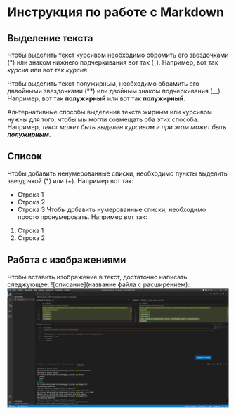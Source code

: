 # Инструкция по работе с Markdown
## Выделение текста
Чтобы выделить текст курсивом необходимо обромить его звездочками (*) или знаком нижнего подчеркивания вот так (_). Например, вот так *курсив* или вот так _курсив_.

Чтобы выделить текст полужирным, необходимо обрамить его дввойными звездочками (**) или двойным знаком подчеркивания (__). Например, вот так **полужирный** или вот так __полужирный__.

Альтернативные способы выделения текста жирным или курсивом нужны для того, чтобы мы могли совмещать оба этих способа. Например, _текст может быть выделен курсивом и при этом может быть **полужирным**_.
## Список
Чтобы добавить ненумерованные списки, необходимо пункты выделить звездочкой (*) или (+).
Например вот так:
* Строка 1
* Строка 2
* Строка 3
Чтобы добавить нумерованные списки, необходимо просто пронумеровать.
Например вот так:
1. Строка 1
2. Строка 2
## Работа с изображениями
Чтобы вставить изображение в текст, достаточно написать следжующее: ![описание](название файла с расширением):
![Это ошибка конфликта](conflict.png)


